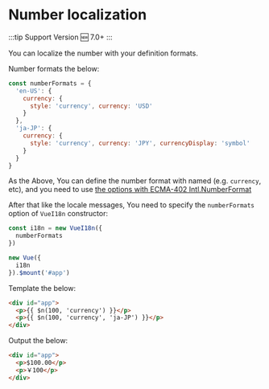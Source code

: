 # Number localization

:::tip Support Version
:new: 7.0+
:::

You can localize the number with your definition formats.

Number formats the below:

```js
const numberFormats = {
  'en-US': {
    currency: {
      style: 'currency', currency: 'USD'
    }
  },
  'ja-JP': {
    currency: {
      style: 'currency', currency: 'JPY', currencyDisplay: 'symbol'
    }
  }
}
```

As the Above, You can define the number format with named (e.g. `currency`, etc), and you need to use [the options with ECMA-402 Intl.NumberFormat](https://developer.mozilla.org/en-US/docs/Web/JavaScript/Reference/Global_Objects/NumberFormat)

After that like the locale messages, You need to specify the `numberFormats` option of `VueI18n` constructor:

```js
const i18n = new VueI18n({
  numberFormats
})

new Vue({
  i18n
}).$mount('#app')
```

Template the below:

```html
<div id="app">
  <p>{{ $n(100, 'currency') }}</p>
  <p>{{ $n(100, 'currency', 'ja-JP') }}</p>
</div>
```


Output the below:

```html
<div id="app">
  <p>$100.00</p>
  <p>￥100</p>
</div>
```
